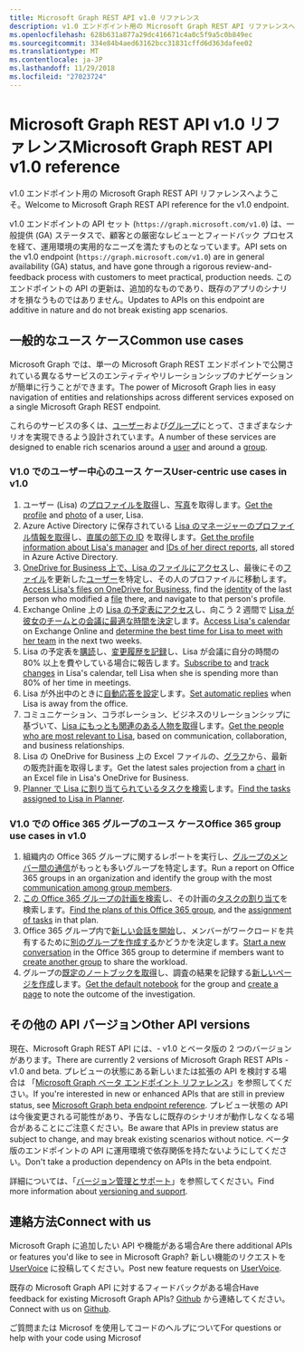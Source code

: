 ```yaml
---
title: Microsoft Graph REST API v1.0 リファレンス
description: v1.0 エンドポイント用の Microsoft Graph REST API リファレンスへようこそ。
ms.openlocfilehash: 628b631a877a29dc416671c4a0c5f9a5c0b849ec
ms.sourcegitcommit: 334e84b4aed63162bcc31831cffd6d363dafee02
ms.translationtype: MT
ms.contentlocale: ja-JP
ms.lasthandoff: 11/29/2018
ms.locfileid: "27023724"
---
```

# <a name="microsoft-graph-rest-api-v10-reference"></a><span data-ttu-id="55d37-103">Microsoft Graph REST API v1.0 リファレンス</span><span class="sxs-lookup"><span data-stu-id="55d37-103">Microsoft Graph REST API v1.0 reference</span></span>

<span data-ttu-id="55d37-104">v1.0 エンドポイント用の Microsoft Graph REST API リファレンスへようこそ。</span><span class="sxs-lookup"><span data-stu-id="55d37-104">Welcome to Microsoft Graph REST API reference for the v1.0 endpoint.</span></span>

<span data-ttu-id="55d37-105">v1.0 エンドポイントの API セット (`https://graph.microsoft.com/v1.0`) は、一般提供 (GA) ステータスで、顧客との厳密なレビューとフィードバック プロセスを経て、運用環境の実用的なニーズを満たすものとなっています。</span><span class="sxs-lookup"><span data-stu-id="55d37-105">API sets on the v1.0 endpoint (`https://graph.microsoft.com/v1.0`) are in general availability (GA) status, and have gone through a rigorous review-and-feedback process with customers to meet practical, production needs.</span></span> <span data-ttu-id="55d37-106">このエンドポイントの API の更新は、追加的なものであり、既存のアプリのシナリオを損なうものではありません。</span><span class="sxs-lookup"><span data-stu-id="55d37-106">Updates to APIs on this endpoint are additive in nature and do not break existing app scenarios.</span></span>

## <a name="common-use-cases"></a><span data-ttu-id="55d37-107">一般的なユース ケース</span><span class="sxs-lookup"><span data-stu-id="55d37-107">Common use cases</span></span>

<span data-ttu-id="55d37-108">Microsoft Graph では、単一の Microsoft Graph REST エンドポイントで公開されている異なるサービスのエンティティやリレーションシップのナビゲーションが簡単に行うことができます。</span><span class="sxs-lookup"><span data-stu-id="55d37-108">The power of Microsoft Graph lies in easy navigation of entities and relationships across different services exposed on a single Microsoft Graph REST endpoint.</span></span>

<span data-ttu-id="55d37-109">これらのサービスの多くは、[ユーザー](./resources/user.md)および[グループ](./resources/group.md)にとって、さまざまなシナリオを実現できるよう設計されています。</span><span class="sxs-lookup"><span data-stu-id="55d37-109">A number of these services are designed to enable rich scenarios around a [user](./resources/user.md) and around a [group](./resources/group.md).</span></span>

### <a name="user-centric-use-cases-in-v10"></a><span data-ttu-id="55d37-110">V1.0 でのユーザー中心のユース ケース</span><span class="sxs-lookup"><span data-stu-id="55d37-110">User-centric use cases in v1.0</span></span>

1. <span data-ttu-id="55d37-111">ユーザー (Lisa) の[プロファイルを取得](./api/user-get.md)し、[写真](./resources/profilephoto.md)を取得します。</span><span class="sxs-lookup"><span data-stu-id="55d37-111">[Get the profile](./api/user-get.md) and [photo](./resources/profilephoto.md) of a user, Lisa.</span></span>
2. <span data-ttu-id="55d37-112">Azure Active Directory に保存されている [Lisa のマネージャーのプロファイル情報を取得](./api/user-list-manager.md)し、[直属の部下の ID](./api/user-list-directreports.md) を取得します。</span><span class="sxs-lookup"><span data-stu-id="55d37-112">[Get the profile information about Lisa's manager](./api/user-list-manager.md) and [IDs of her direct reports](./api/user-list-directreports.md), all stored in Azure Active Directory.</span></span>
3. <span data-ttu-id="55d37-113">[OneDrive for Business 上で、Lisa のファイルにアクセス](./api/driveitem-list-children.md)し、最後にその[ファイル](./resources/driveitem.md)を更新した[ユーザー](./resources/identityset.md)を特定し、その人のプロファイルに移動します。</span><span class="sxs-lookup"><span data-stu-id="55d37-113">[Access Lisa's files on OneDrive for Business](./api/driveitem-list-children.md), find the [identity](./resources/identityset.md) of the last person who modified a [file](./resources/driveitem.md) there, and navigate to that person's profile.</span></span>
4. <span data-ttu-id="55d37-114">Exchange Online 上の [Lisa の予定表にアクセス](./api/calendar-get.md)し、向こう 2 週間で [Lisa が彼女のチームとの会議に最適な時間を決定](./api/user-findmeetingtimes.md)します。</span><span class="sxs-lookup"><span data-stu-id="55d37-114">[Access Lisa's calendar](./api/calendar-get.md) on Exchange Online and [determine the best time for Lisa to meet with her team](./api/user-findmeetingtimes.md) in the next two weeks.</span></span>
5. <span data-ttu-id="55d37-115">Lisa の予定表を[購読](./api/subscription-post-subscriptions.md)し、[変更履歴を記録](./api/event-delta.md)し、Lisa が会議に自分の時間の 80% 以上を費やしている場合に報告します。</span><span class="sxs-lookup"><span data-stu-id="55d37-115">[Subscribe to](./api/subscription-post-subscriptions.md) and [track changes](./api/event-delta.md) in Lisa's calendar, tell Lisa when she is spending more than 80% of her time in meetings.</span></span>
6. <span data-ttu-id="55d37-116">Lisa が外出中のときに[自動応答を設定](./api/user-update-mailboxsettings.md#example)します。</span><span class="sxs-lookup"><span data-stu-id="55d37-116">[Set automatic replies](./api/user-update-mailboxsettings.md#example) when Lisa is away from the office.</span></span>
7. <span data-ttu-id="55d37-117">コミュニケーション、コラボレーション、ビジネスのリレーションシップに基づいて、[Lisa にもっとも関連のある人物を取得](./api/user-list-people.md)します。</span><span class="sxs-lookup"><span data-stu-id="55d37-117">[Get the people who are most relevant to Lisa](./api/user-list-people.md), based on communication, collaboration, and business relationships.</span></span>
8. <span data-ttu-id="55d37-118">Lisa の OneDrive for Business 上の Excel ファイルの、[グラフ](./resources/chart.md)から、最新の販売計画を取得します。</span><span class="sxs-lookup"><span data-stu-id="55d37-118">Get the latest sales projection from a [chart](./resources/chart.md) in an Excel file in Lisa's OneDrive for Business.</span></span>
9. <span data-ttu-id="55d37-119">[Planner で Lisa に割り当てられているタスクを検索](./api/planneruser-list-tasks.md)します。</span><span class="sxs-lookup"><span data-stu-id="55d37-119">[Find the tasks assigned to Lisa in Planner](./api/planneruser-list-tasks.md).</span></span>

### <a name="office-365-group-use-cases-in-v10"></a><span data-ttu-id="55d37-120">V1.0 での Office 365 グループのユース ケース</span><span class="sxs-lookup"><span data-stu-id="55d37-120">Office 365 group use cases in v1.0</span></span>

1. <span data-ttu-id="55d37-121">組織内の Office 365 グループに関するレポートを実行し、[グループのメンバー間の通信](./api/reportroot-getoffice365groupsactivitycounts.md)がもっとも多いグループを特定します。</span><span class="sxs-lookup"><span data-stu-id="55d37-121">Run a report on Office 365 groups in an organization and identify the group with the most [communication among group members](./api/reportroot-getoffice365groupsactivitycounts.md).</span></span>
2. <span data-ttu-id="55d37-122">[この Office 365 グループの計画を検索](./api/plannergroup-list-plans.md)し、その計画の[タスクの割り当て](./resources/plannerassignments.md)を検索します。</span><span class="sxs-lookup"><span data-stu-id="55d37-122">[Find the plans of this Office 365 group](./api/plannergroup-list-plans.md), and the [assignment of tasks](./resources/plannerassignments.md) in that plan.</span></span>
3. <span data-ttu-id="55d37-123">Office 365 グループ内で[新しい会話を開始](./api/group-post-conversations.md)し、メンバーがワークロードを共有するために[別のグループを作成する](./api/group-post-groups.md)かどうかを決定します。</span><span class="sxs-lookup"><span data-stu-id="55d37-123">[Start a new conversation](./api/group-post-conversations.md) in the Office 365 group to determine if members want to [create another group](./api/group-post-groups.md) to share the workload.</span></span>
4. <span data-ttu-id="55d37-124">グループの[既定のノートブックを取得](./api/notebook-get.md)し、調査の結果を記録する[新しいページを作成](./api/section-post-pages.md)します。</span><span class="sxs-lookup"><span data-stu-id="55d37-124">[Get the default notebook](./api/notebook-get.md) for the group and [create a page](./api/section-post-pages.md) to note the outcome of the investigation.</span></span>

## <a name="other-api-versions"></a><span data-ttu-id="55d37-125">その他の API バージョン</span><span class="sxs-lookup"><span data-stu-id="55d37-125">Other API versions</span></span>

<span data-ttu-id="55d37-126">現在、Microsoft Graph REST API には、- v1.0 とベータ版の 2 つのバージョンがあります。</span><span class="sxs-lookup"><span data-stu-id="55d37-126">There are currently 2 versions of Microsoft Graph REST APIs - v1.0 and beta.</span></span>
<span data-ttu-id="55d37-127">プレビューの状態にある新しいまたは拡張の API を検討する場合は 「[Microsoft Graph ベータ エンドポイント リファレンス](/graph/api/overview?toc=./ref/toc.json&view=graph-rest-beta)」を参照してください。</span><span class="sxs-lookup"><span data-stu-id="55d37-127">If you're interested in new or enhanced APIs that are still in preview status, see [Microsoft Graph beta endpoint reference](/graph/api/overview?toc=./ref/toc.json&view=graph-rest-beta).</span></span> <span data-ttu-id="55d37-128">プレビュー状態の API は今後変更される可能性があり、予告なしに既存のシナリオが動作しなくなる場合があることにご注意ください。</span><span class="sxs-lookup"><span data-stu-id="55d37-128">Be aware that APIs in preview status are subject to change, and may break existing scenarios without notice.</span></span> <span data-ttu-id="55d37-129">ベータ版のエンドポイントの API に運用環境で依存関係を持たないようにしてください。</span><span class="sxs-lookup"><span data-stu-id="55d37-129">Don't take a production dependency on APIs in the beta endpoint.</span></span>

<span data-ttu-id="55d37-130">詳細については、「[バージョン管理とサポート](/graph/versioning-and-support)」を参照してください。</span><span class="sxs-lookup"><span data-stu-id="55d37-130">Find more information about [versioning and support](/graph/versioning-and-support).</span></span>

## <a name="connect-with-us"></a><span data-ttu-id="55d37-131">連絡方法</span><span class="sxs-lookup"><span data-stu-id="55d37-131">Connect with us</span></span>

<span data-ttu-id="55d37-132">Microsoft Graph に追加したい API や機能がある場合</span><span class="sxs-lookup"><span data-stu-id="55d37-132">Are there additional APIs or features you'd like to see in Microsoft Graph?</span></span> <span data-ttu-id="55d37-133">新しい機能のリクエストを [UserVoice](https://officespdev.uservoice.com/forums/224641-general/filters/new?category_id=101632) に投稿してください。</span><span class="sxs-lookup"><span data-stu-id="55d37-133">Post new feature requests on [UserVoice](https://officespdev.uservoice.com/forums/224641-general/filters/new?category_id=101632).</span></span>

<span data-ttu-id="55d37-134">既存の Microsoft Graph API に対するフィードバックがある場合</span><span class="sxs-lookup"><span data-stu-id="55d37-134">Have feedback for existing Microsoft Graph APIs?</span></span> <span data-ttu-id="55d37-135">[Github](https://github.com/microsoftgraph/microsoft-graph-docs/issues) から連絡してください。</span><span class="sxs-lookup"><span data-stu-id="55d37-135">Connect with us on [Github](https://github.com/microsoftgraph/microsoft-graph-docs/issues).</span></span>

<span data-ttu-id="55d37-136">ご質問または Microsof を使用してコードのヘルプについて</span><span class="sxs-lookup"><span data-stu-id="55d37-136">For questions or help with your code using Microsof</span></span>